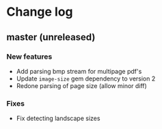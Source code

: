 # Change log

## master (unreleased)

### New features

* Add parsing bmp stream for multipage pdf's
* Update `image-size` gem dependency to version 2  
* Redone parsing of page size (allow minor diff)

### Fixes

* Fix detecting landscape sizes